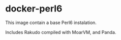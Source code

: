 docker-perl6
============

This image contain a base Perl6 instalation.

Includes Rakudo compiled with MoarVM, and Panda.
